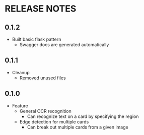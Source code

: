 # RELEASE NOTES

## 0.1.2
- Built basic flask pattern
    - Swagger docs are generated automatically

## 0.1.1
- Cleanup
    - Removed unused files

## 0.1.0
- Feature
    - General OCR recognition
        - Can recognize text on a card by specifying the region
    - Edge detection for multiple cards
        - Can break out multiple cards from a given image